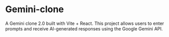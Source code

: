 # Gemini-clone
A Gemini clone 2.0 built with Vite + React.  This project allows users to enter prompts and receive AI-generated responses using the Google Gemini API. 
